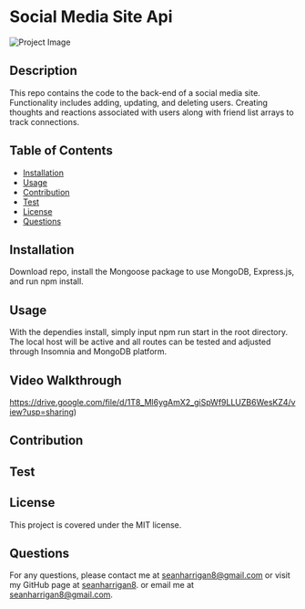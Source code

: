 
# Social Media Site Api

![Project Image]()

## Description

This repo contains the code to the back-end of a social media site. Functionality includes adding, updating, and deleting users. Creating thoughts and reactions associated with users along with friend list arrays to track connections. 

## Table of Contents

* [Installation](#installation)
* [Usage](#usage)
* [Contribution](#contribution)
* [Test](#test)
* [License](#license)
* [Questions](#questions)

## Installation

Download repo, install the Mongoose package to use MongoDB, Express.js, and run npm install.

## Usage

With the dependies install, simply input npm run start in the root directory. The local host will be active and all routes can be tested and adjusted through Insomnia and MongoDB platform.

## Video Walkthrough

https://drive.google.com/file/d/1T8_Ml6ygAmX2_giSpWf9LLUZB6WesKZ4/view?usp=sharing)

## Contribution



## Test



## License
This project is covered under the MIT license.

## Questions
For any questions, please contact me at seanharrigan8@gmail.com or visit my GitHub page at [seanharrigan8](https://github.com/seanharrigan8).
or email me at seanharrigan8@gmail.com.
